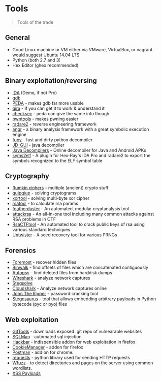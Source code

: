 # Tools

> Tools of the trade

## General

+ Good Linux machine or VM either via VMware, VirtualBox, or vagrant - would suggest Ubuntu 14.04 LTS
+ Python (both 2.7 and 3)
+ Hex Editor (ghex recommended)

## Binary exploitation/reversing

+ [IDA](https://www.hex-rays.com/products/ida/index.shtml) (Demo, if not Pro)
+ [gdb](https://www.gnu.org/software/gdb/)
+ [PEDA](https://github.com/longld/peda) - makes gdb far more usable
+ [qira](http://qira.me/) - if you can get it to work & understand it
+ [checksec](https://github.com/slimm609/checksec.sh) - peda can give the same info though
+ [pwntools](https://pwntools.readthedocs.io/en/stable/) - makes pwning easier
+ [radare2](https://github.com/radare/radare2) - reverse engineering framework
+ [angr](https://github.com/angr/angr) - a binary analysis framework with a great symbolic execution engine
+ [fupy](https://github.com/gdelugre/fupy) - fast and dirty python decompiler
+ [JD-GUI](https://github.com/java-decompiler/jd-gui) - java decompiler
+ [Java Decompilers](http://www.javadecompilers.com) - Online decompiler for Java and Android APKs
+ [syms2elf](https://github.com/danigargu/syms2elf) - A plugin for Hex-Ray's IDA Pro and radare2 to export the symbols recognized to the ELF symbol table 

## Cryptography

+ [Rumkin ciphers](http://rumkin.com/tools/cipher/) - multiple (ancient) crypto stuff
+ [quipqiup](https://quipqiup.com/) - solving cryptograms
+ [xortool](https://github.com/hellman/xortool) - solving multi-byte xor cipher
+ [rsatool](https://github.com/ius/rsatool) - to calculate rsa params
+ [featherduster](https://github.com/nccgroup/featherduster) -  An automated, modular cryptanalysis tool
+ [attackrsa](https://github.com/rk700/attackrsa) -  An all-in-one tool including many common attacks against RSA problems in CTF
+ [RsaCTFtool](https://github.com/sourcekris/RsaCtfTool) - An automated tool to crack public keys of rsa using various standard techniques
+ [Untwister](https://github.com/altf4/untwister) - A seed recovery tool for various PRNGs

## Forensics
+ [Foremost](http://foremost.sourceforge.net/) - recover hidden files
+ [Binwalk](https://github.com/devttys0/binwalk) - find offsets of files which are concatenated contiguously
+ [Autopsy](https://github.com/sleuthkit/autopsy) - find deleted files from harddisk dumps
+ [Wireshark](https://www.wireshark.org/) - analyze network captures
+ [Stegsolve](http://www.ww.caesum.com/handbook/Stegsolve.jar)
+ [Cloudshark](https://www.cloudshark.org) - Analyze network captures online
+ [John The Ripper](http://www.openwall.com/john/) - password cracking tool
+ [Stegosaurus](https://bitbucket.org/jherron/stegosaurus/src) - tool that allows embedding arbitrary payloads in Python bytecode (pyc or pyo) files

## Web exploitation
+ [GitTools](https://github.com/internetwache/GitTools) - downloads exposed .git repo of vulnearable websites
+ [SQLMap](https://github.com/sqlmapproject/sqlmap) - automated sql injection
+ [Hackbar](https://addons.mozilla.org/en-US/firefox/addon/hackbar/) - indispensible addon for web exploitation in firefox
+ [CookieManager](https://addons.mozilla.org/en-US/firefox/addon/cookies-manager-plus/) - addon for firefox
+ [Postman](https://chrome.google.com/webstore/detail/postman/fhbjgbiflinjbdggehcddcbncdddomop?hl=en) - add on for chrome.
+ [requests](https://github.com/requests/requests) - python library used for sending HTTP requests
+ [Wfuzz](http://www.edge-security.com/wfuzz.php) - to detect directories and pages on the server using common wordlists.
+ [XSS Payloads](https://github.com/nettitude/xss_payloads)
